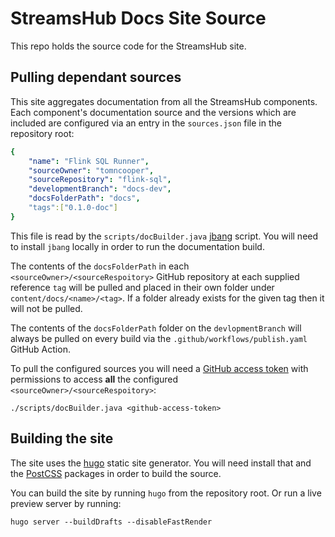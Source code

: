 # StreamsHub Docs Site Source

This repo holds the source code for the StreamsHub site.

## Pulling dependant sources

This site aggregates documentation from all the StreamsHub components. 
Each component's documentation source and the versions which are included are configured via an entry in the `sources.json` file in the repository root:
```yaml
{
    "name": "Flink SQL Runner",
    "sourceOwner": "tomncooper",
    "sourceRepository": "flink-sql", 
    "developmentBranch": "docs-dev",
    "docsFolderPath": "docs",
    "tags":["0.1.0-doc"] 
}
```
This file is read by the `scripts/docBuilder.java` [jbang](https://www.jbang.dev/) script. 
You will need to install `jbang` locally in order to run the documentation build.

The contents of the `docsFolderPath` in each `<sourceOwner>/<sourceRespoitory>` GitHub repository at each supplied reference `tag` will be pulled and placed in their own folder under `content/docs/<name>/<tag>`. 
If a folder already exists for the given tag then it will not be pulled.

The contents of the `docsFolderPath` folder on the `devlopmentBranch` will always be pulled on every build via the `.github/workflows/publish.yaml` GitHub Action.

To pull the configured sources you will need a [GitHub access token](https://docs.github.com/en/authentication/keeping-your-account-and-data-secure/managing-your-personal-access-tokens) with permissions to access **all** the configured `<sourceOwner>/<sourceRespoitory>`:

```shell
./scripts/docBuilder.java <github-access-token>
```

## Building the site

The site uses the [hugo](https://gohugo.io/) static site generator. 
You will need install that and the [PostCSS](https://gohugo.io/hugo-pipes/postcss/) packages in order to build the source.

You can build the site by running `hugo` from the repository root.
Or run a live preview server by running:
```shell
hugo server --buildDrafts --disableFastRender  
```
